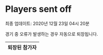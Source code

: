 # Players sent off
최종 업데이트: 2020년 12월 23일 04시 20분


경기 중 오류가 발생하는 경우 자동으로 퇴장됩니다.


| 퇴장된 참가자 |
|:---:|